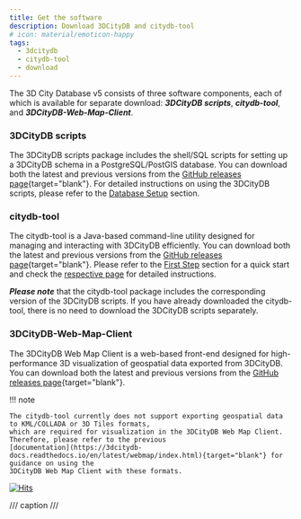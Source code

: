 ```yaml
---
title: Get the software
description: Download 3DCityDB and citydb-tool
# icon: material/emoticon-happy
tags:
  - 3dcitydb
  - citydb-tool
  - download
---
```


The 3D City Database v5 consists of three software components, each of which is available for separate download:
__*3DCityDB scripts*__, __*citydb-tool*__, and __*3DCityDB-Web-Map-Client*__.

### 3DCityDB scripts

The 3DCityDB scripts package includes the shell/SQL scripts for setting up a 3DCityDB schema in a PostgreSQL/PostGIS database.
You can download both the latest and previous versions from the [GitHub releases page](https://github.com/3dcitydb/3dcitydb/releases){target="blank"}.
For detailed instructions on using the 3DCityDB scripts, please refer to the [Database Setup](first-steps/setup.md) section.

### citydb-tool

The citydb-tool is a Java-based command-line utility designed for managing and interacting with 3DCityDB efficiently.
You can download both the latest and previous versions from
the [GitHub releases page](https://github.com/3dcitydb/citydb-tool/releases){target="blank"}.
Please refer to the [First Step](first-steps/setup.md) section for a quick start and check
the [respective page](citydb-tool/index.md) for detailed instructions.

__*Please note*__ that the citydb-tool package includes the corresponding version of the 3DCityDB scripts. If you have already
downloaded the citydb-tool, there is no need to download the 3DCityDB scripts separately.

### 3DCityDB-Web-Map-Client

The 3DCityDB Web Map Client is a web-based front-end designed for high-performance 3D visualization of geospatial data exported from 3DCityDB.
You can download both the latest and previous versions from
the [GitHub releases page](https://github.com/3dcitydb/3dcitydb-web-map/releases){target="blank"}.

!!! note

    The citydb-tool currently does not support exporting geospatial data to KML/COLLADA or 3D Tiles formats,
    which are required for visualization in the 3DCityDB Web Map Client. Therefore, please refer to the previous
    [documentation](https://3dcitydb-docs.readthedocs.io/en/latest/webmap/index.html){target="blank"} for guidance on using the
    3DCityDB Web Map Client with these formats.

[![Hits](https://hits.seeyoufarm.com/api/count/incr/badge.svg?url=https%3A%2F%2F3dcitydb.github.io%2F3dcitydb-mkdocs%2Fdownload%2F&count_bg=%2379C83D&title_bg=%23555555&icon=&icon_color=%23E7E7E7&title=Visitors&edge_flat=false)](https://hits.seeyoufarm.com/#history)

/// caption
///
